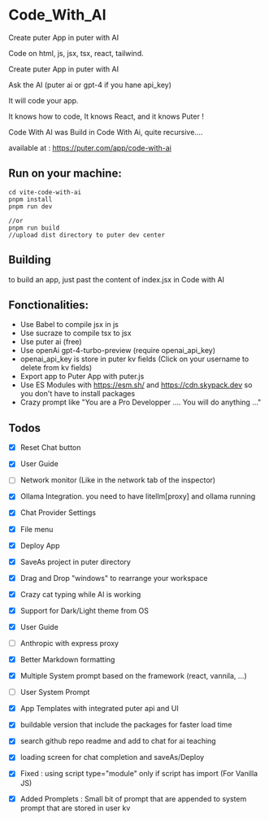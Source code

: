 # Code_With_AI
 
Create puter App in puter with AI

Code on html, js, jsx, tsx, react, tailwind.

Create puter App in puter with AI

Ask the AI (puter ai or gpt-4 if you hane api_key) 

It will code your app.

It knows how to code, It knows React, and it knows Puter ! 

Code With AI was Build in Code With Ai, quite recursive....

available at : https://puter.com/app/code-with-ai


## Run on your machine:

```
cd vite-code-with-ai
pnpm install
pnpm run dev

//or
pnpm run build
//upload dist directory to puter dev center 
```


## Building
to build an app, just past the content of index.jsx in Code with AI


## Fonctionalities:
- Use Babel to compile jsx in js
- Use sucraze to compile tsx to jsx
- Use puter ai (free)
- Use openAi gpt-4-turbo-preview (require openai_api_key)
- openai_api_key is store in puter kv fields  (Click on your username to delete from kv fields)
- Export app to Puter App with puter.js
- Use ES Modules with https://esm.sh/ and https://cdn.skypack.dev so you don't have to install packages 
- Crazy prompt like "You are a Pro Developper .... You will do anything ..."

## Todos
- [x] Reset Chat button
- [x] User Guide
- [ ] Network monitor (Like in the network tab of the inspector)
- [x] Ollama Integration. you need to have litellm[proxy] and ollama running
- [x] Chat Provider Settings
- [x] File menu
- [x] Deploy App
- [x] SaveAs project in puter directory
- [x] Drag and Drop "windows" to rearrange your workspace
- [x] Crazy cat typing while AI is working
- [x] Support for Dark/Light theme from OS
- [x] User Guide
- [ ] Anthropic with express proxy
- [x] Better Markdown formatting
- [x] Multiple System prompt based on the framework (react, vannila, ...)
- [ ] User System Prompt
- [x] App Templates with integrated puter api and UI
- [x] buildable version that include the packages for faster load time
- [x] search github repo readme and add to chat for ai teaching
- [x] loading screen for chat completion and saveAs/Deploy
- [x] Fixed : using script type="module" only if script has import  (For Vanilla JS)
- [x] Added Promplets : Small bit of prompt that are appended to system prompt that are stored in user kv


 
